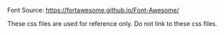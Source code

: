 Font Source: https://fortawesome.github.io/Font-Awesome/

These css files are used for reference only. Do not link to these css files.
